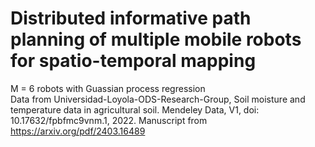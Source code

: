 # Distributed informative path planning of multiple mobile robots for spatio-temporal mapping

M = 6 robots with Guassian process regression <br>
Data from Universidad-Loyola-ODS-Research-Group, Soil moisture and temperature data in agricultural soil. Mendeley Data, V1, doi:
10.17632/fpbfmc9vnm.1, 2022.
Manuscript from https://arxiv.org/pdf/2403.16489
